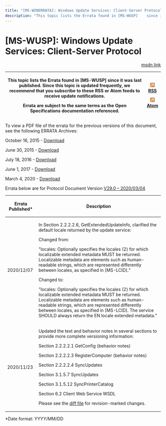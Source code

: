 ```yaml
---
title: "[MS-WINERRATA]: Windows Update Services: Client-Server Protocol"
description: "This topic lists the Errata found in [MS-WUSP]    since it was last published. Since this topic is updated frequently, we    recommend that you"
---
```


# [MS-WUSP]: Windows Update Services: Client-Server Protocol

<p align="right"><a href="https://msdn.microsoft.com/en-us/library/7468bc26-8a0b-4f6d-8af1-99bd15a73064">msdn link</a></p>
<p> </p>

<table>
 <thead>
  <tr>
   <th>
   <p>This topic lists the Errata found in [MS-WUSP]
   since it was last published. Since this topic is updated frequently, we
   recommend that you subscribe to these RSS or Atom feeds to receive update
   notifications.</p>
   <p>Errata are subject to the same terms as the
   Open Specifications documentation referenced.</p>
   </th>
   <th>
   <p><img id="Picture 185" src="MS-WINERRATA_files/image001.png"><span><a href="http://blogs.msdn.com/b/protocol_content_errata/rss.aspx">RSS</a></span>
   </p>
   <p><img id="Picture 184" src="MS-WINERRATA_files/image001.png"><span><a href="http://blogs.msdn.com/b/protocol_content_errata/atom.aspx">Atom</a></span>
   </p>
   </th>
  </tr>
 </thead>
</table>

<p>To view a PDF file of the errata for the previous versions
of this document, see the following ERRATA Archives:</p>

<p>October 16, 2015 - <span><a href="http://go.microsoft.com/fwlink/?LinkID=690377">Download</a></span></p>

<p>June 30, 2015 - <span><a href="http://go.microsoft.com/fwlink/?LinkId=617579">Download</a></span></p>

<p>July 18, 2016 - <span><a href="http://go.microsoft.com/fwlink/?LinkId=822549">Download</a></span></p>

<p>June 1, 2017 - <span><a href="https://winprotocoldoc.blob.core.windows.net/productionwindowsarchives/MS-WINERRATA/%5bMS-WINERRATA%5d-170601.pdf">Download</a></span>
</p>

<p>March 4, 2020 - <span><a href="https://winprotocoldoc.blob.core.windows.net/productionwindowsarchives/MS-WINERRATA/%5bMS-WINERRATA%5d-200304.pdf">Download</a></span></p>

<p>Errata below are for Protocol Document Version <span><a href="https://docs.microsoft.com/en-us/openspecs/windows_protocols/ms-wusp/b8a2ad1d-11c4-4b64-a2cc-12771fcb079b">V29.0
– 2020/03/04</a></span></p>

<table><thead>
  <tr>
   <th>
   <p>Errata Published*</p>
   </th>
   <th>
   <p>Description</p>
   </th>
  </tr>
 </thead><tbody><tr>
  <td>
  <p>2020/12/07</p>
  </td>
  <td>
  <p>In Section 2.2.2.2.6, GetExtendedUpdateInfo, clarified
  the default locale returned by the update service:</p>
  <p> </p>
  <p>Changed from:</p>
  <p> </p>
  <p>&quot;locales: Optionally specifies the locales (2)
  for which localizable extended metadata MUST be returned. Localizable
  metadata are elements such as human-readable strings, which are represented
  differently between locales, as specified in [MS-LCID].&quot;</p>
  <p> </p>
  <p>Changed to:</p>
  <p> </p>
  <p>&quot;locales: Optionally specifies the locales (2) for
  which localizable extended metadata MUST be returned. Localizable metadata
  are elements such as human-readable strings, which are represented
  differently between locales, as specified in [MS-LCID]. The service SHOULD
  always return the EN locale extended metadata.&quot;</p>
  </td>
 </tr><tr>
  <td>
  <p>2020/11/23</p>
  </td>
  <td>
  <p>Updated the text and behavior notes in several
  sections to provide more complete versioning information:</p>
  <p>Section 2.2.2.2.1 GetConfig (behavior notes)</p>
  <p>Section 2.2.2.2.3 RegisterComputer (behavior notes)</p>
  <p>Section 2.2.2.2.4 SyncUpdates</p>
  <p>Section 3.1.5.7 SyncUpdates</p>
  <p>Section 3.1.5.12 SyncPrinterCatalog</p>
  <p>Section 6.2 Client Web Service WSDL </p>
  <p>Please see the <span><a href="https://winprotocoldoc.blob.core.windows.net/productionwindowsarchives/MS-WUSP/%5bMS-WUSP%5d_errata_diff_11_17.pdf">diff
  file</a></span> for revision-marked changes.</p>
  </td>
 </tr></tbody></table>

<p>*Date format: YYYY/MM/DD</p>


                